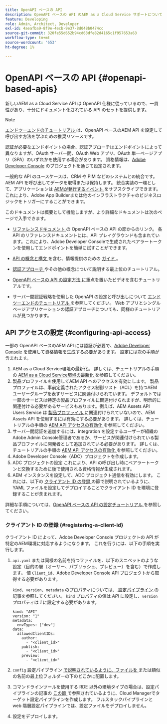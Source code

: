 ```yaml
---
title: OpenAPI ベースの API
description: OpenAPI ベースの API のAEM as a Cloud Service サポートについて説明します
feature: Developing
role: Admin, Architect, Developer
exl-id: 4aeafba9-8f9e-4ecb-9e37-8d048b0474cc
source-git-commit: 320fe55d652b94cd63dfe82d4165c1f957653a63
workflow-type: tm+mt
source-wordcount: '653'
ht-degree: 1%

---
```


# OpenAPI ベースの API {#openapi-based-apis}

新しいAEM as a Cloud Service API は OpenAPI 仕様に従っているので、一貫性があり、十分にドキュメント化されている API のセットを提供します。

>[!NOTE]
>
> [ エンドツーエンドのチュートリアル ](https://experienceleague.adobe.com/ja/docs/experience-manager-learn/cloud-service/aem-apis/invoke-openapi-based-aem-apis) は、OpenAPI ベースのAEM API を設定して呼び出す方法を学ぶための推奨リソースです。

認証が必要なエンドポイントの場合、認証アプローチはエンドポイントによって異なりますが、OAuth サーバー間、OAuth Web アプリ、OAuth 単一ページアプリ（SPA）のいずれかを使用する場合があります。 資格情報は、[Adobe Developer Console](https://developer.adobe.com/developer-console/) のプロジェクトを通じて設定されます。

一般的な API のユースケースは、CRM や PIM などのシステムとの統合です。AEM API を呼び出してデータを取得または保持します。 統合実装の一環として、アプリケーションは [AEMが発行するイベント ](https://experienceleague.adobe.com/en/docs/experience-manager-learn/cloud-service/aem-eventing/overview) をサブスクライブできます。これにより、Adobe App Builderまたは他のインフラストラクチャのビジネスロジックをトリガーにすることができます。

このドキュメントは概要として機能しますが、より詳細なドキュメントは次のページで入手できます。

* [ リファレンスドキュメント ](https://developer.adobe.com/experience-cloud/experience-manager-apis/) の OpenAPI ベースの API の節からのリンク。 各 API のリファレンスドキュメントには、API プレイグラウンドも含まれています。これにより、Adobe Developer Consoleで生成されたベアラートークンを使用してエンドポイントを簡単に試すことができます。

* [API の概念と構文 ](https://developer.adobe.com/experience-cloud/experience-manager-apis/guides/) を含む、情報提供のための [ ガイド ](https://developer.adobe.com/experience-cloud/experience-manager-apis/guides/how-to/)。

* [ 認証アプローチ ](https://experienceleague.adobe.com/en/docs/experience-manager-learn/cloud-service/aem-apis/openapis/overview#authentication-support) やその他の概念について説明する最上位のチュートリアル。

* [OpenAPI ベースの API の設定方法 ](https://experienceleague.adobe.com/en/docs/experience-manager-learn/cloud-service/aem-apis/openapis/setup) に重点を置いたビデオを含むチュートリアルです。

* サーバー間認証戦略を使用した OpenAPI の設定と呼び出しについて [ エンドツーエンドのチュートリアル ](https://experienceleague.adobe.com/ja/docs/experience-manager-learn/cloud-service/aem-apis/invoke-openapi-based-aem-apis) を参照してください。 Web アプリとシングルページアプリケーションの認証アプローチについても、同様のチュートリアルが見つかります。

## API アクセスの設定 {#configuring-api-access}

一部の OpenAPI ベースのAEM API には認証が必要で、[Adobe Developer Console](https://developer.adobe.com/developer-console/) を使用して資格情報を生成する必要があります。 設定には次の手順が含まれます。

1. AEM as a Cloud Service環境の最新化。 詳しくは、チュートリアルの手順の [AEM as a Cloud Service環境の最新化 ](https://experienceleague.adobe.com/en/docs/experience-manager-learn/cloud-service/aem-apis/openapis/setup?#modernization-of-aem-as-a-cloud-service-environment) を参照してください。
1. 製品プロファイルを使用してAEM API へのアクセスを有効にします。 製品プロファイルは、事前定義されたアクセス制御リスト（ACL）を持つAEM ユーザーグループを表すサービスに関連付けられています。 デフォルトでは一部のサービスは特定の製品プロファイルに関連付けられますが、明示的に関連付ける必要があるサービスもあります。例えば、AEM Assets API Users Service は [ 製品プロファイル ](/help/onboarding/aem-cs-team-product-profiles.md#aem-product-profiles) に関連付けられていないので、AEM Assets API を使用するには有効にする必要があります。 詳しくは、チュートリアルの手順の [AEM API アクセスの有効化 ](https://experienceleague.adobe.com/en/docs/experience-manager-learn/cloud-service/aem-apis/openapis/setup#enable-aem-apis-access) を参照してください。
1. サーバー間認証を追加するには、integration を設定するユーザーが組織のAdobe Admin Console管理者であるか、サービスが関連付けられている製品プロファイルに開発者として追加されている必要があります。 詳しくは、チュートリアルの手順の [AEM API アクセスの有効化 ](https://experienceleague.adobe.com/en/docs/experience-manager-learn/cloud-service/aem-apis/openapis/setup#enable-aem-apis-access) を参照してください。
1. Adobe Developer Console（ADC）プロジェクトを作成します。
1. ADC プロジェクトの設定 これにより、API の呼び出し時にベアラートークンと交換するために後で使用される資格情報が生成されます。
1. AEM インスタンスを設定して、ADC プロジェクト通信を有効にします。 これには、以下の [ クライアント ID の登録 ](#registering-a-client-id) の節で説明されているように、YAML ファイルを設定してデプロイすることでクライアント ID を環境に登録することが含まれます。

詳細な手順については、[OpenAPI ベースの API の設定チュートリアル ](https://experienceleague.adobe.com/en/docs/experience-manager-learn/cloud-service/aem-apis/openapis/setup) を参照してください。

### クライアント ID の登録 {#registering-a-client-id}

クライアント ID によって、Adobe Developer Console プロジェクトの API が特定のAEM環境に対応するようになります。 これを行うには、以下の手順を実行します。

1. `api.yaml` または同様の名前を持つファイルを、以下のスニペットのような設定（目的の層（オーサー、パブリッシュ、プレビュー）を含む）で作成します。 値 `Client_id`、Adobe Developer Console API プロジェクトから取得する必要があります。

   `kind`、`version`、`metadata` のプロパティについては、[ 設定パイプライン ](/help/operations/config-pipeline.md#common-syntax) の記事を参照してください。 `kind` プロパティの値は *API* に設定し、`version` プロパティは *1* に設定する必要があります。

   ```
   kind: "API"
   version: "1"
   metadata:
     envTypes: ["dev"]
   data:
     allowedClientIDs:
       author:
         - "<client_id>"
       publish:
         - "<client_id>"
       preview:
         - "<client_id>"
   ```

1. `config` 設定パイプライン [ で説明されているように、ファイルを ](/help/operations/config-pipeline.md#folder-structure) または類似の名前の最上位フォルダーの下のどこかに配置します。
1. コマンドラインツールを使用する RDE 以外の環境タイプの場合は、設定パイプラインの記事の [ この節 ](/help/operations/config-pipeline.md#creating-and-managing) で参照されているように、Cloud Managerでターゲット設定パイプラインを作成します。 フルスタックパイプラインと web 階層設定パイプラインでは、設定ファイルをデプロイしません。
1. 設定をデプロイします。
